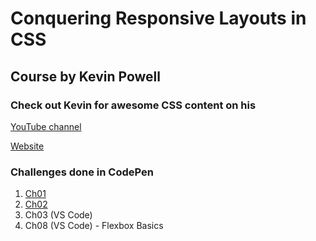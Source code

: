 # Conquering Responsive Layouts in CSS

## Course by Kevin Powell

### Check out Kevin for awesome CSS content on his

[YouTube channel](https://www.youtube.com/user/KepowOb/featured)

[Website](https://www.kevinpowell.co/)

### Challenges done in CodePen

1. [Ch01](https://codepen.io/over40dev/pen/qBOaVvy?editors=1100)
1. [Ch02](https://codepen.io/over40dev/pen/MWajrEQ)
1. Ch03 (VS Code)
1. Ch08 (VS Code) - Flexbox Basics
